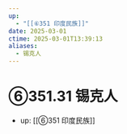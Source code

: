 ```yaml
---
up:
  - "[[⑥351 印度民族]]"
date: 2025-03-01
ctime: 2025-03-01T13:39:13
aliases:
  - 锡克人
---
```


# ⑥351.31 锡克人

- up: [[⑥351 印度民族]]
